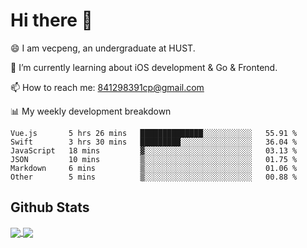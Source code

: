 
# Hi there 👋
😄 I am vecpeng, an undergraduate at HUST.

🌱 I’m currently learning about iOS development & Go & Frontend.

📫 How to reach me: 841298391cp@gmail.com

📊 My weekly development breakdown
<!--START_SECTION:waka-->

```text
Vue.js       5 hrs 26 mins   ██████████████░░░░░░░░░░░   55.91 %
Swift        3 hrs 30 mins   █████████░░░░░░░░░░░░░░░░   36.04 %
JavaScript   18 mins         ▓░░░░░░░░░░░░░░░░░░░░░░░░   03.13 %
JSON         10 mins         ▒░░░░░░░░░░░░░░░░░░░░░░░░   01.75 %
Markdown     6 mins          ▒░░░░░░░░░░░░░░░░░░░░░░░░   01.06 %
Other        5 mins          ▒░░░░░░░░░░░░░░░░░░░░░░░░   00.88 %
```

<!--END_SECTION:waka-->

## Github Stats
<a href="https://github.com/anuraghazra/github-readme-stats">
  <img align="center" src="https://github-readme-stats.vercel.app/api?username=vecpeng&count_private=true&hide=stars" />
</a>
<a href="https://github.com/anuraghazra/convoychat">
  <img align="center" src="https://github-readme-stats.vercel.app/api/top-langs/?username=vecpeng&layout=compact" />
</a>
